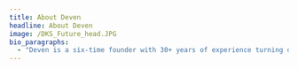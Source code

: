 ```yaml
---
title: About Deven
headline: About Deven
image: /DKS_Future_head.JPG
bio_paragraphs:
  - "Deven is a six-time founder with 30+ years of experience turning disruption into scalable opportunity. With deep expertise across real estate development, emerging tech (AI, Blockchain, Web3), and wellness innovation, he builds ventures that bridge physical and digital worlds. From smart homes to sacred geometry, from SaaS to spiritual systems, Deven sees the big picture and engineers what's next. He's the rare leader who fuses engineering precision with creative intuition—and delivers."
---
```

